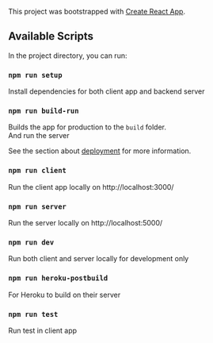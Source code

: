 This project was bootstrapped with [Create React App](https://github.com/facebook/create-react-app).

## Available Scripts

In the project directory, you can run:

### `npm run setup`

Install dependencies for both client app and backend server

### `npm run build-run`

Builds the app for production to the `build` folder.<br />
And run the server

See the section about [deployment](https://facebook.github.io/create-react-app/docs/deployment) for more information.


### `npm run client`

Run the client app locally on http://localhost:3000/

### `npm run server`

Run the server locally on http://localhost:5000/

### `npm run dev`

Run both client and server locally for development only

### `npm run heroku-postbuild`

For Heroku to build on their server

### `npm run test`

Run test in client app

